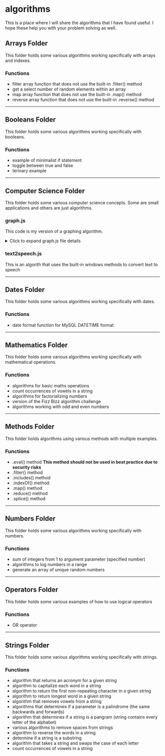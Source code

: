 # algorithms
This is a place where I will share the algorithms that I have found useful. I hope these help you with your problem solving as well.

## Arrays Folder
This folder holds some various algorithms working specifically with arrays and indexes.

### Functions

<!-- <details>
    <summary markdown="span">Click to see functions</summary> -->

   - filter array function that does not use the built-in .filter() method
   - get a select number of random elements within an array
   - map array function that does not use the built-in .map() method
   - reverse array function that does not use the built-in .reverse() method

<!-- </details> -->

---

## Booleans Folder
This folder holds some various algorithms working specifically with booleans.

### Functions

<!-- <details>
    <summary markdown="span">Click to see functions</summary> -->

   - example of minimalist if statement
   - toggle between true and false
   - terinary example

<!-- </details> -->

---

## Computer Science Folder
This folder holds some various computer science concepts. Some are small applications and others are just algorithms.

<!-- <details>
    <summary markdown="span">Click to see details</summary> -->

### graph.js
This code is my version of a graphing algorithm. 
<details>
    <summary markdown="span">Click to expand graph.js file details</summary>

#### ***The code challenge***
   To recreate an acyclic, directed graph of small non-negative unique integers. In this case, a directed graph is a data structure where a node is represented by a unique integer and each node has zero or more child nodes. In addition, the nodes were not allowed to directly or indirectly point to itself.

   The challenge had the following stipulations:
   - Do not use an existing graph library
   - Write a function that creates a node in a graph
   - Write a function that inserts a node as a child of another node
   - These functions should not allow cycles to be created. That is, a node may not directly or indirectly point to itself.
   - Write a function to print out a graph.

#### ***Directions***
   To run this file, clone the repo and navigate to the root folder, "algorithms". Then, just type ```node graph.js``` in the terminal of the root folder. Each time the file is run, a random graph will be output to the terminal.

#### ***My approach***
   The first thing I had to do was to think about the individual nodes and the graph tree that they would form. I used a random number generator function **(getRandomInt)** to determine the number of nodes for the graph **(numVertices)**. It was important to prevent nodes from being repeated throughout the function so I iterated over the number of nodes using (i + 1) to form two array variables, one for the individual nodes **(vertices)** and one to be used to track node usage **(avlVertices)**. Using the **vertices** array, I pushed each node into the **graphObj** object variable.

   Now that my nodes were created, I could begin to create the relationships between the nodes and track which nodes had been picked as parent nodes. I used the **getRandomInt** function again to pick a random node from the **avlVertices** array; this node became the **baseNode** and is removed from the **avlVertices** array. With a **baseNode** selected, I could now determine how many child nodes **(edgeNode)** would be assigned using the **getRandomInt** function once again and assign each **edgeNode** to the **baseNode** array inside the **graphObj** object. By using the **usedEdges** variable as a container to hold each **edgeNode** between each iteration, I was able to determine if a duplicate **edgeNode** was selected and pass over that particular node duplication. This kept my object from having an array like "9":[3,3,6,7] where the 3 was duplicated but only exists once.

   The final step was to graph the **graphObj** object variable in a readable way to form the graph tree. This was accomplished using the **Object.entries(graphObj)** method to iterate over the **graphObj** object and print one key value pair per line onto the terminal console.

</details>

### text2speech.js
   This is an algorith that uses the built-in windows methods to convert text to speech

<!-- </details> -->

---

## Dates Folder
This folder holds some various algorithms working specifically with dates.

### Functions

<!-- <details>
    <summary markdown="span">Click to see functions</summary> -->

   - date format function for MySQL DATETIME format

<!-- </details> -->

---

## Mathematics Folder
This folder holds some various algorithms working specifically with mathematical operations.

### Functions

<!-- <details>
    <summary markdown="span">Click to see functions</summary> -->

   - algorithms for basic maths operations
   - count occurrences of vowels in a string
   - algorithms for factorializing numbers
   - version of the Fizz Bizz algorithm challenge
   - algorithms working with odd and even numbers

<!-- </details> -->

---

## Methods Folder
This folder holds algorithms using various methods with multiple examples.

### Functions

<!-- <details>
    <summary markdown="span">Click to expand Methods Folder details</summary> -->

   - .eval() method   **This method should not be used in best practice due to security risks**
   - .filter() method
   - .includes() method
   - .indexOf() method
   - .map() method
   - .reduce() method
   - .splice() method

<!-- </details> -->

---

## Numbers Folder
This folder holds some various algorithms working specifically with numbers.

### Functions

<!-- <details>
    <summary markdown="span">Click to expand Numbers Folder details</summary> -->

   - sum of integers from 1 to argument parameter (specified number)
   - algorithms to log numbers in a range
   - generate an array of unique random numbers

<!-- </details> -->

---

## Operators Folder
This folder holds some various examples of how to use logical operators

### Functions

   - OR operator

---

## Strings Folder
This folder holds some various algorithms working specifically with strings.

### Functions

<!-- <details>
    <summary markdown="span">Click to expand Strings Folder details</summary> -->

   - algorithm that returns an acronym for a given string
   - algorithm to capitalize each word in a string
   - algorithm to return the first non-repeating character in a given string
   - algorithm to return longest word in a given string
   - algorithm that removes vowels from a string
   - algorithms that determines if a parameter is a palindrome (the same backwards and forwards)
   - algorithm that determines if a string is a pangram (string contains every letter of the alphabet)
   - various algorithms to remove spaces from strings
   - algorithm to reverse the words in a string
   - determine if a string is a substring
   - algorithm that takes a string and swaps the case of each letter
   - count occurrences of vowels in a string

<!-- </details> -->
